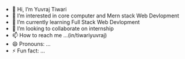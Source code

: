- 👋 Hi, I’m Yuvraj Tiwari
- 👀 I’m interested in core computer and Mern stack Web Devlopment
- 🌱 I’m currently learning Full Stack Web Devlopment
- 💞️ I’m looking to collaborate on internship
- 📫 How to reach me ...(in/tiwariyuvraj)
- 😄 Pronouns: ...
- ⚡ Fun fact: ...

<!---
Yuvraj373/Yuvraj373 is a ✨ special ✨ repository because its `README.md` (this file) appears on your GitHub profile.
You can click the Preview link to take a look at your changes.
--->
